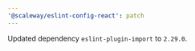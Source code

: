 ```yaml
---
'@scaleway/eslint-config-react': patch
---
```


Updated dependency `eslint-plugin-import` to `2.29.0`.
